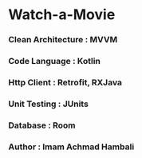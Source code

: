 # Watch-a-Movie

### Clean Architecture : MVVM

### Code Language : Kotlin

### Http Client : Retrofit, RXJava

### Unit Testing : JUnits

### Database : Room



### Author : Imam Achmad Hambali
